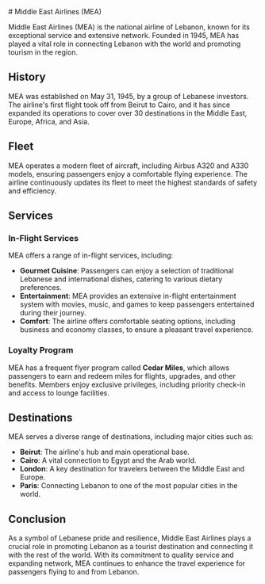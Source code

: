 <head>
    <link rel="stylesheet" href="style.css">
</head>
# Middle East Airlines (MEA)

Middle East Airlines (MEA) is the national airline of Lebanon, known for its exceptional service and extensive network. Founded in 1945, MEA has played a vital role in connecting Lebanon with the world and promoting tourism in the region.

## History

MEA was established on May 31, 1945, by a group of Lebanese investors. The airline's first flight took off from Beirut to Cairo, and it has since expanded its operations to cover over 30 destinations in the Middle East, Europe, Africa, and Asia.

## Fleet

MEA operates a modern fleet of aircraft, including Airbus A320 and A330 models, ensuring passengers enjoy a comfortable flying experience. The airline continuously updates its fleet to meet the highest standards of safety and efficiency.

## Services

### In-Flight Services

MEA offers a range of in-flight services, including:

- **Gourmet Cuisine**: Passengers can enjoy a selection of traditional Lebanese and international dishes, catering to various dietary preferences.
- **Entertainment**: MEA provides an extensive in-flight entertainment system with movies, music, and games to keep passengers entertained during their journey.
- **Comfort**: The airline offers comfortable seating options, including business and economy classes, to ensure a pleasant travel experience.

### Loyalty Program

MEA has a frequent flyer program called **Cedar Miles**, which allows passengers to earn and redeem miles for flights, upgrades, and other benefits. Members enjoy exclusive privileges, including priority check-in and access to lounge facilities.

## Destinations

MEA serves a diverse range of destinations, including major cities such as:

- **Beirut**: The airline's hub and main operational base.
- **Cairo**: A vital connection to Egypt and the Arab world.
- **London**: A key destination for travelers between the Middle East and Europe.
- **Paris**: Connecting Lebanon to one of the most popular cities in the world.

## Conclusion

As a symbol of Lebanese pride and resilience, Middle East Airlines plays a crucial role in promoting Lebanon as a tourist destination and connecting it with the rest of the world. With its commitment to quality service and expanding network, MEA continues to enhance the travel experience for passengers flying to and from Lebanon.

